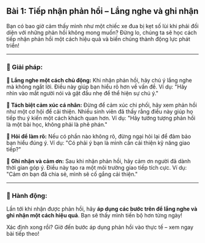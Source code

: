 ## Bài 1: Tiếp nhận phản hồi – Lắng nghe và ghi nhận

Bạn có bao giờ cảm thấy mình như một chiếc xe đua bị kẹt số lùi khi phải đối diện với những phản hồi không mong muốn? Đừng lo, chúng ta sẽ học cách tiếp nhận phản hồi một cách hiệu quả và biến chúng thành động lực phát triển!

---

### 📌 Giải pháp:

**🔹 Lắng nghe một cách chủ động:**
Khi nhận phản hồi, hãy chú ý lắng nghe mà không ngắt lời. Điều này giúp bạn hiểu rõ hơn về vấn đề. Ví dụ: "Hãy nhìn vào mắt người nói và gật đầu nhẹ để thể hiện sự chú ý."

**🔹 Tách biệt cảm xúc cá nhân:**
Đừng để cảm xúc chi phối, hãy xem phản hồi như một cơ hội để cải thiện. Nhiều sinh viên đã thấy rằng điều này giúp họ tiếp thu ý kiến một cách khách quan hơn. Ví dụ: "Hãy tưởng tượng phản hồi là một bài học, không phải là phê phán."

**🔹 Hỏi để làm rõ:**
Nếu có phần nào không rõ, đừng ngại hỏi lại để đảm bảo bạn hiểu đúng ý. Ví dụ: "Có phải ý bạn là mình cần cải thiện kỹ năng giao tiếp?"

**🔹 Ghi nhận và cảm ơn:**
Sau khi nhận phản hồi, hãy cảm ơn người đã dành thời gian góp ý. Điều này tạo ra một môi trường giao tiếp tích cực. Ví dụ: "Cảm ơn bạn đã chia sẻ, mình sẽ cố gắng cải thiện."

---

### 🚀 Hành động:

Lần tới khi nhận được phản hồi, hãy **áp dụng các bước trên để lắng nghe và ghi nhận một cách hiệu quả**. Bạn sẽ thấy mình tiến bộ hơn từng ngày!

Xác định xong rồi? Giờ đến bước áp dụng phản hồi vào thực tế – xem ngay bài tiếp theo!